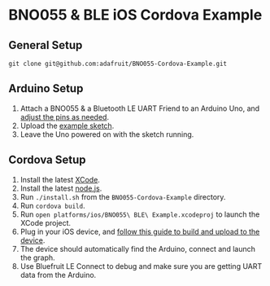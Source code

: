 # BNO055 & BLE iOS Cordova Example

## General Setup

```
git clone git@github.com:adafruit/BNO055-Cordova-Example.git
```

## Arduino Setup

1.  Attach a BNO055 & a Bluetooth LE UART Friend to an Arduino Uno, and [adjust the pins as needed](https://github.com/adafruit/BNO055-Cordova-Example/blob/master/arduino_ble/arduino_ble.ino#L10).
2.  Upload the [example sketch](https://github.com/adafruit/BNO055-Cordova-Example/blob/master/arduino_ble/arduino_ble.ino).
3.  Leave the Uno powered on with the sketch running.

## Cordova Setup

1. Install the latest [XCode](http://itunes.apple.com/us/app/xcode/id497799835?ls=1&mt=12).
2. Install the latest [node.js](http://nodejs.org/dist/v0.12.3/node-v0.12.3.pkg).
3. Run `./install.sh` from the `BNO055-Cordova-Example` directory.
4. Run `cordova build`.
5. Run `open platforms/ios/BNO055\ BLE\ Example.xcodeproj` to launch the XCode project.
6. Plug in your iOS device, and [follow this guide to build and upload to the device](https://developer.apple.com/library/ios/documentation/IDEs/Conceptual/AppDistributionGuide/LaunchingYourApponDevices/LaunchingYourApponDevices.html).
7. The device should automatically find the Arduino, connect and launch the graph.
8. Use Bluefruit LE Connect to debug and make sure you are getting UART data from the Arduino.
